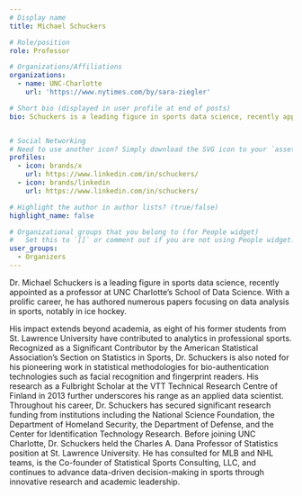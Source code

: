 ```yaml
---
# Display name
title: Michael Schuckers

# Role/position
role: Professor

# Organizations/Affiliations
organizations:
  - name: UNC-Charlotte
    url: 'https://www.nytimes.com/by/sara-ziegler'

# Short bio (displayed in user profile at end of posts)
bio: Schuckers is a leading figure in sports data science, recently appointed as a professor at UNC Charlotte’s School of Data Science. With a prolific career, he has authored numerous papers focusing on data analysis in sports, notably in ice hockey.


# Social Networking
# Need to use another icon? Simply download the SVG icon to your `assets/media/icons/` folder.
profiles:
  - icon: brands/x
    url: https://www.linkedin.com/in/schuckers/
  - icon: brands/linkedin
    url: https://www.linkedin.com/in/schuckers/

# Highlight the author in author lists? (true/false)
highlight_name: false

# Organizational groups that you belong to (for People widget)
#   Set this to `[]` or comment out if you are not using People widget.
user_groups:
  - Organizers
---
```


Dr. Michael Schuckers is a leading figure in sports data science, recently appointed as a professor at UNC Charlotte’s School of Data Science. With a prolific career, he has authored numerous papers focusing on data analysis in sports, notably in ice hockey.

His impact extends beyond academia, as eight of his former students from St. Lawrence University have contributed to analytics in professional sports. Recognized as a Significant Contributor by the American Statistical Association’s Section on Statistics in Sports, Dr. Schuckers is also noted for his pioneering work in statistical methodologies for bio-authentication technologies such as facial recognition and fingerprint readers. His research as a Fulbright Scholar at the VTT Technical Research Centre of Finland in 2013 further underscores his range as an applied data scientist. Throughout his career, Dr. Schuckers has secured significant research funding from institutions including the National Science Foundation, the Department of Homeland Security, the Department of Defense, and the Center for Identification Technology Research.  Before joining UNC Charlotte, Dr. Schuckers held the Charles A. Dana Professor of Statistics position at St. Lawrence University. He has consulted for MLB and NHL teams, is the Co-founder of Statistical Sports Consulting, LLC, and continues to advance data-driven decision-making in sports through innovative research and academic leadership.
